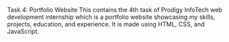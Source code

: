 Task 4: Portfolio Website
This contains the 4th task of Prodigy InfoTech web development internship which is a portfolio website showcasing my skills, projects, education, and experience. It is made using HTML, CSS, and JavaScript.
